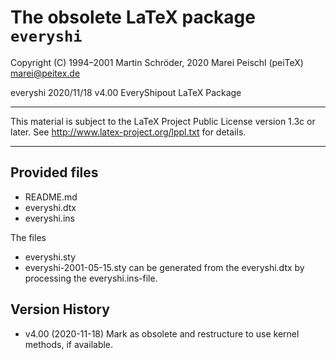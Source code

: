 # The obsolete LaTeX package `everyshi`

Copyright (C) 1994–2001 Martin Schröder, 2020 Marei Peischl (peiTeX)  <marei@peitex.de>

everyshi 2020/11/18 v4.00 EveryShipout LaTeX Package

***************************************************************************

 This material is subject to the LaTeX Project Public License version 1.3c
 or later. See http://www.latex-project.org/lppl.txt for details.

***************************************************************************

## Provided files

* README.md
* everyshi.dtx
* everyshi.ins

The files
* everyshi.sty
* everyshi-2001-05-15.sty
can be generated from the everyshi.dtx by processing the everyshi.ins-file.

## Version History

 * v4.00 (2020-11-18) Mark as obsolete and restructure to use kernel methods, if available.